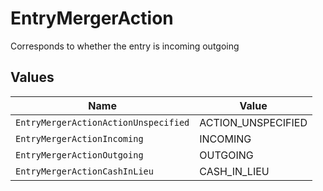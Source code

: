 # EntryMergerAction

Corresponds to whether the entry is incoming outgoing


## Values

| Name                                 | Value                                |
| ------------------------------------ | ------------------------------------ |
| `EntryMergerActionActionUnspecified` | ACTION_UNSPECIFIED                   |
| `EntryMergerActionIncoming`          | INCOMING                             |
| `EntryMergerActionOutgoing`          | OUTGOING                             |
| `EntryMergerActionCashInLieu`        | CASH_IN_LIEU                         |